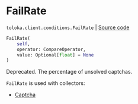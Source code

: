 # FailRate
`toloka.client.conditions.FailRate` | [Source code](https://github.com/Toloka/toloka-kit/blob/v1.1.4/src/client/conditions.py#L167)

```python
FailRate(
    self,
    operator: CompareOperator,
    value: Optional[float] = None
)
```

Deprecated. The percentage of unsolved captchas.


`FailRate` is used with collectors:
- [Captcha](toloka.client.collectors.Captcha.md)


